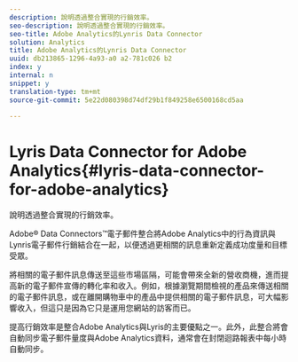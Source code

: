 ```yaml
---
description: 說明透過整合實現的行銷效率。
seo-description: 說明透過整合實現的行銷效率。
seo-title: Adobe Analytics的Lynris Data Connector
solution: Analytics
title: Adobe Analytics的Lynris Data Connector
uuid: db213865-1296-4a93-a0 a2-781c026 b2
index: y
internal: n
snippet: y
translation-type: tm+mt
source-git-commit: 5e22d080398d74df29b1f849258e6500168cd5aa

---
```



# Lyris Data Connector for Adobe Analytics{#lyris-data-connector-for-adobe-analytics}

說明透過整合實現的行銷效率。

Adobe® Data Connectors™電子郵件整合將Adobe Analytics中的行為資訊與Lynris電子郵件行銷結合在一起，以便透過更相關的訊息重新定義成功度量和目標受眾。

將相關的電子郵件訊息傳送至這些市場區隔，可能會帶來全新的營收商機，進而提高新的電子郵件宣傳的轉化率和收入。例如，根據瀏覽期間檢視的產品來傳送相關的電子郵件訊息，或在離開購物車中的產品中提供相關的電子郵件訊息，可大幅影響收入，但這只是因為它只是運用您網站的訪客而已。

提高行銷效率是整合Adobe Analytics與Lyris的主要優點之一。此外，此整合將會自動同步電子郵件量度與Adobe Analytics資料，通常會在封閉迴路報表中每小時自動同步。
